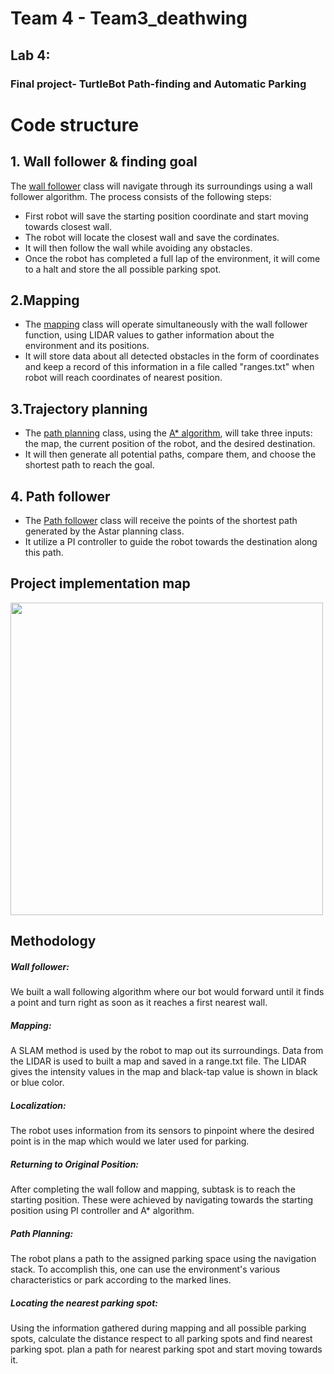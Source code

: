 # Team 4 - Team3_deathwing

## Lab 4:

### Final project- TurtleBot Path-finding and Automatic Parking

# Code structure

## 1. Wall follower & finding goal 
 The [wall follower](https://github.com/THD-autonomous-system/team3_deathwing/blob/main/Lab4_final/Code/wall_following.py) class will navigate through its surroundings using a wall follower algorithm. The process consists of the following steps: 
 - First robot will save the starting position coordinate and start moving towards closest wall. 
 - The robot will locate the closest wall and save the cordinates. 
 - It will then follow the wall while avoiding any obstacles.
 - Once the robot has completed a full lap of the environment, it will come to a halt and store the all possible parking spot.

## 2.Mapping 
 - The [mapping](https://github.com/THD-autonomous-system/team3_deathwing/blob/main/Lab4_final/Code/mapping.py) class will operate simultaneously with 
   the wall follower function, using LIDAR values to gather information about the environment and its positions. 
 - It will store data about all detected obstacles in the form of coordinates and keep a record of this information in a file called "ranges.txt" when robot will reach    coordinates of nearest position.

## 3.Trajectory planning
 - The [path planning](https://github.com/THD-autonomous-system/team3_deathwing/blob/main/Lab4_final/Code/pathplanningandpathfollow.py) class, using the [A* algorithm](https://github.com/THD-autonomous-system/team3_deathwing/blob/main/Lab4_final/Code/Astar.py), will take three inputs: the map, the current position of the robot, and the desired destination.  
 - It will then generate all potential paths, compare them, and choose the shortest path to reach the goal.

## 4. Path follower
 - The [Path follower](https://github.com/THD-autonomous-system/team3_deathwing/blob/main/Lab4_final/Code/pathplanningandpathfollow.py) class will receive the points      of the shortest path generated by the Astar planning class.
 - It utilize a PI controller to guide the robot towards the destination along this path.

## Project implementation map
<img src="https://github.com/THD-autonomous-system/team3_deathwing/blob/main/Lab4_final/Images/Real%20enviroment%20Map.jpeg" width="500" height="500">


## Methodology

##### Wall follower:
We built a wall following algorithm where our bot would forward until it finds a point and turn right as soon as it reaches a first nearest wall.

##### Mapping:
A SLAM method is used by the robot to map out its surroundings. Data from the LIDAR is used to built a map and saved in a range.txt file. The LIDAR gives the intensity values in the map and black-tap value is shown in black or blue color.

##### Localization:
The robot uses information from its sensors to pinpoint where the desired point is in the map which would we later used for parking.

##### Returning to Original Position:
After completing the wall follow and mapping, subtask is to reach the starting position. These were achieved by navigating towards the starting position using PI controller and A* algorithm.

##### Path Planning:
The robot plans a path to the assigned parking space using the navigation stack. To accomplish this, one can use the environment's various characteristics or park according to the marked lines.

##### Locating the nearest parking spot:  
Using the information gathered during mapping and all possible parking spots, calculate the distance respect to all parking spots and find nearest parking spot.
plan a path for nearest parking spot and start moving towards it.

